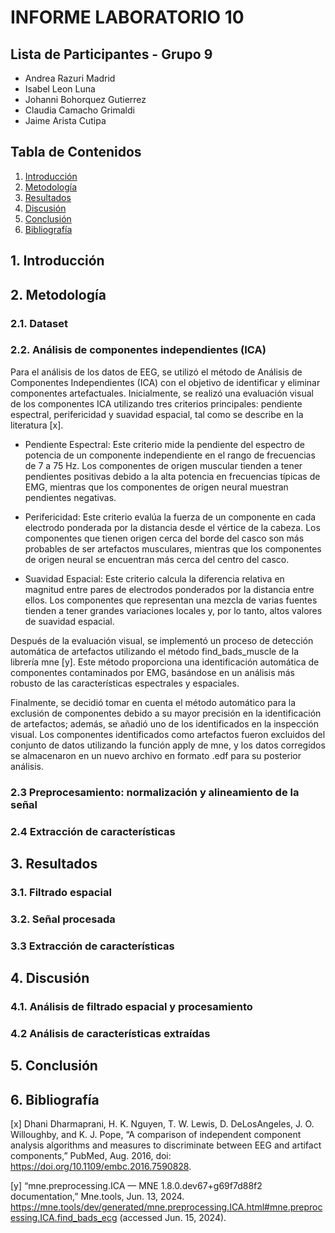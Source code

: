 # INFORME LABORATORIO 10
## Lista de Participantes - Grupo 9

- Andrea Razuri Madrid
- Isabel Leon Luna
- Johanni Bohorquez Gutierrez
- Claudia Camacho Grimaldi
- Jaime Arista Cutipa 

## Tabla de Contenidos

1. [Introducción](#1-introducción)
2. [Metodología](#4-metodología)
3. [Resultados](#5-resultados)
4. [Discusión](#6-discusión)
5. [Conclusión](#5-conclusión)
6. [Bibliografía](#8-bibliografía)


## 1. Introducción

## 2. Metodología

### 2.1. Dataset

### 2.2. Análisis de componentes independientes (ICA)

Para el análisis de los datos de EEG, se utilizó el método de Análisis de Componentes Independientes (ICA) con el objetivo de identificar y eliminar componentes artefactuales. Inicialmente, se realizó una evaluación visual de los componentes ICA utilizando tres criterios principales: pendiente espectral, perifericidad y suavidad espacial, tal como se describe en la literatura [x].

- Pendiente Espectral: Este criterio mide la pendiente del espectro de potencia de un componente independiente en el rango de frecuencias de 7 a 75 Hz. Los componentes de origen muscular tienden a tener pendientes positivas debido a la alta potencia en frecuencias típicas de EMG, mientras que los componentes de origen neural muestran pendientes negativas.

- Perifericidad: Este criterio evalúa la fuerza de un componente en cada electrodo ponderada por la distancia desde el vértice de la cabeza. Los componentes que tienen origen cerca del borde del casco son más probables de ser artefactos musculares, mientras que los componentes de origen neural se encuentran más cerca del centro del casco.

- Suavidad Espacial: Este criterio calcula la diferencia relativa en magnitud entre pares de electrodos ponderados por la distancia entre ellos. Los componentes que representan una mezcla de varias fuentes tienden a tener grandes variaciones locales y, por lo tanto, altos valores de suavidad espacial.

Después de la evaluación visual, se implementó un proceso de detección automática de artefactos utilizando el método find_bads_muscle de la librería mne [y]. Este método proporciona una identificación automática de componentes contaminados por EMG, basándose en un análisis más robusto de las características espectrales y espaciales.

Finalmente, se decidió tomar en cuenta el método automático para la exclusión de componentes debido a su mayor precisión en la identificación de artefactos; además, se añadió uno de los identificados en la inspección visual. Los componentes identificados como artefactos fueron excluidos del conjunto de datos utilizando la función apply de mne, y los datos corregidos se almacenaron en un nuevo archivo en formato .edf para su posterior análisis.

### 2.3 Preprocesamiento: normalización y alineamiento de la señal

### 2.4 Extracción de características

## 3. Resultados

### 3.1. Filtrado espacial

### 3.2. Señal procesada

### 3.3 Extracción de características

## 4. Discusión

### 4.1. Análisis de filtrado espacial y procesamiento 


### 4.2 Análisis de características extraídas



## 5. Conclusión



## 6. Bibliografía

[x]  Dhani Dharmaprani, H. K. Nguyen, T. W. Lewis, D. DeLosAngeles, J. O. Willoughby, and K. J. Pope, “A comparison of independent component analysis algorithms and measures to discriminate between EEG and artifact components,” PubMed, Aug. 2016, doi: https://doi.org/10.1109/embc.2016.7590828.
‌

[y] “mne.preprocessing.ICA — MNE 1.8.0.dev67+g69f7d88f2 documentation,” Mne.tools, Jun. 13, 2024. https://mne.tools/dev/generated/mne.preprocessing.ICA.html#mne.preprocessing.ICA.find_bads_ecg (accessed Jun. 15, 2024).
‌
